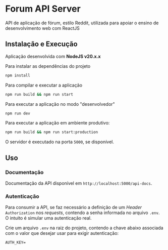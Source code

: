 # Forum API Server

API de aplicação de fórum, estilo Reddit, utilizada para apoiar o ensino de desenvolvimento web com ReactJS

## Instalação e Execução

Aplicação desenvolvida com **NodeJS v20.x.x**

Para instalar as dependências do projeto

```sh
npm install
```

Para compilar e executar a aplicação

```sh
npm run build && npm run start
```

Para executar a aplicação no modo "desenvolvedor"

```sh
npm run dev
```

Para executar a aplicação em ambiente produtivo:

```sh
npm run build && npm run start:production
```

O servidor é executado na porta `5000`, se disponível.

## Uso

### Documentação

Documentação da API disponível em `http://localhost:5000/api-docs`.

### Autenticação

Para consumir a API, se faz necessário a definição de um *Header* `Authorization` nos *requests*, contendo a senha informada no arquivo `.env`. O intuito é simular uma autenticação real.

Crie um arquivo `.env` na raiz do projeto, contendo a chave abaixo associada com o valor que desejar usar para exigir autenticação:

```text
AUTH_KEY=
```
